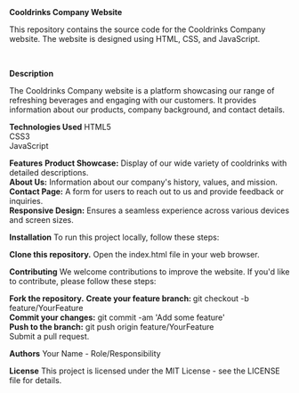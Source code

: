 <html>
<b>Cooldrinks Company Website</b>
<p>This repository contains the source code for the Cooldrinks Company website. The website is designed using HTML, CSS, and JavaScript.</p>
<br>

<b>Description</b>
<p>The Cooldrinks Company website is a platform showcasing our range of refreshing beverages and engaging with our customers. It provides information about our products, company background, and contact details.</p>

<b>Technologies Used</b>
HTML5<br>
CSS3<br>
JavaScript<br>


<b>Features</b>
<b>Product Showcase:</b> Display of our wide variety of cooldrinks with detailed descriptions.<br>
<b>About Us:</b> Information about our company's history, values, and mission.<br>
<b>Contact Page:</b> A form for users to reach out to us and provide feedback or inquiries.<br>
<b>Responsive Design:</b> Ensures a seamless experience across various devices and screen sizes.<br>

<b>Installation</b>
To run this project locally, follow these steps:
<br>

<b>Clone this repository.</b>
Open the index.html file in your web browser.
<br>

<b>Contributing</b>
We welcome contributions to improve the website. If you'd like to contribute, please follow these steps:
<br>

<b>Fork the repository.</b>
<b>Create your feature branch: </b>git checkout -b feature/YourFeature<br>
<b>Commit your changes:</b> git commit -am 'Add some feature'<br>
<b>Push to the branch:</b> git push origin feature/YourFeature<br>
Submit a pull request.<br>

<b>Authors</b>
Your Name - Role/Responsibility
<br>

<b>License</b>
This project is licensed under the MIT License - see the LICENSE file for details.
<br>

</html>
